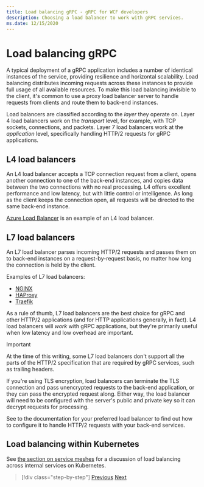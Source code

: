 ```yaml
---
title: Load balancing gRPC - gRPC for WCF developers
description: Choosing a load balancer to work with gRPC services.
ms.date: 12/15/2020
---
```


# Load balancing gRPC

A typical deployment of a gRPC application includes a number of identical instances of the service, providing resilience and horizontal scalability. Load balancing distributes incoming requests across these instances to provide full usage of all available resources. To make this load balancing invisible to the client, it's common to use a proxy load balancer server to handle requests from clients and route them to back-end instances.

Load balancers are classified according to the *layer* they operate on. Layer 4 load balancers work on the *transport* level, for example, with TCP sockets, connections, and packets. Layer 7 load balancers work at the *application* level, specifically handling HTTP/2 requests for gRPC applications.

## L4 load balancers

An L4 load balancer accepts a TCP connection request from a client, opens another connection to one of the back-end instances, and copies data between the two connections with no real processing. L4 offers excellent performance and low latency, but with little control or intelligence. As long as the client keeps the connection open, all requests will be directed to the same back-end instance.

 [Azure Load Balancer](https://azure.microsoft.com/services/load-balancer/) is an example of an L4 load balancer.

## L7 load balancers

An L7 load balancer parses incoming HTTP/2 requests and passes them on to back-end instances on a request-by-request basis, no matter how long the connection is held by the client.

Examples of L7 load balancers:

- [NGINX](https://www.nginx.com/)
- [HAProxy](https://www.haproxy.com/)
- [Traefik](https://traefik.io/)

As a rule of thumb, L7 load balancers are the best choice for gRPC and other HTTP/2 applications (and for HTTP applications generally, in fact). L4 load balancers will *work* with gRPC applications, but they're primarily useful when low latency and low overhead are important.

> [!IMPORTANT]
> At the time of this writing, some L7 load balancers don't support all the parts of the HTTP/2 specification that are required by gRPC services, such as trailing headers.

If you're using TLS encryption, load balancers can terminate the TLS connection and pass unencrypted requests to the back-end application, or they can pass the encrypted request along. Either way, the load balancer will need to be configured with the server's public and private key so it can decrypt requests for processing.

See to the documentation for your preferred load balancer to find out how to configure it to handle HTTP/2 requests with your back-end services.

## Load balancing within Kubernetes

See [the section on service meshes](service-mesh.md) for a discussion of load balancing across internal services on Kubernetes.

>[!div class="step-by-step"]
>[Previous](service-mesh.md)
>[Next](application-performance-management.md)

